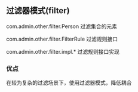 ## 过滤器模式(filter)

com.admin.other.filter.Person 过滤集合的元素

com.admin.other.filter.FilterRule 过滤规则接口

com.admin.other.filter.impl.* 过滤规则接口实现

### 优点
在较为复杂的过滤场景下，使用过滤器模式，降低耦合